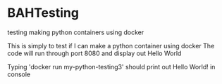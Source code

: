 # BAHTesting
testing making python containers using docker

This is simply to test if I can make a python container using docker
The code will run through port 8080 and display out Hello World

Typing 'docker run my-python-testing3' should print out Hello World! in console
